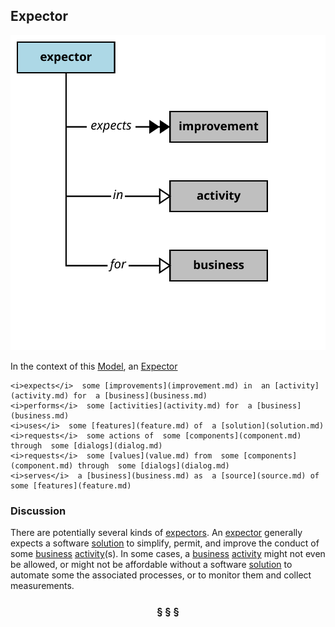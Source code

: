 ## Expector

![expector](expector.svg)

In the context of this [Model](model.md), an [Expector](expector.md)

```
<i>expects</i>  some [improvements](improvement.md) in  an [activity](activity.md) for  a [business](business.md)
<i>performs</i>  some [activities](activity.md) for  a [business](business.md)
<i>uses</i>  some [features](feature.md) of  a [solution](solution.md)
<i>requests</i>  some actions of  some [components](component.md) through  some [dialogs](dialog.md)
<i>requests</i>  some [values](value.md) from  some [components](component.md) through  some [dialogs](dialog.md)
<i>serves</i>  a [business](business.md) as  a [source](source.md) of  some [features](feature.md)
```

### Discussion

There are potentially several kinds of [expectors](expector.md).
An [expector](expector.md) generally expects a software [solution](solution.md) to simplify, permit, and improve the conduct of some [business](business.md) [activity](activity.md)(s).
In some cases, a [business](business.md) [activity](activity.md) might not even be allowed, or might not be affordable without a software [solution](solution.md)
to automate some the associated processes, or to monitor them and collect measurements.


<h3 align="center"><b>&sect; &sect; &sect;</b></h3>
